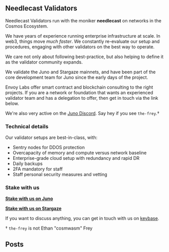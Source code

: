 ## Needlecast Validators

Needlecast Validators run with the moniker **needlecast** on networks in the Cosmos Ecosystem.

We have years of experience running enterprise infrastructure at scale. In web3, things move _much faster_. We constantly re-evaluate our setup and procedures, engaging with other validators on the best way to operate.

We care not only about following best-practice, but also helping to define it as the validator community expands.

We validate the Juno and Stargaze mainnets, and have been part of the core development team for Juno since the early days of the project.

Envoy Labs offer smart contract and blockchain consulting to the right projects. If you are a network or foundation that wants an experienced validator team and has a delegation to offer, then get in touch via the link below.

We're also very active on the [Juno Discord](https://discord.gg/wHdzjS5vXx). Say hey if you see `the-frey`.†

### Technical details

Our validator setups are best-in-class, with:

- Sentry nodes for DDOS protection
- Overcapacity of memory and compute versus network baseline
- Enterprise-grade cloud setup with redundancy and rapid DR
- Daily backups
- 2FA mandatory for staff
- Staff personal security measures and vetting

### Stake with us

**[Stake with us on Juno](https://www.mintscan.io/juno/validators/junovaloper17dn5e2n6w60pzyxeq79apr05r6jzfw7wgq3m07)**

**[Stake with us on Stargaze](https://www.mintscan.io/stargaze/validators/starsvaloper17dn5e2n6w60pzyxeq79apr05r6jzfw7w7d8xrj)**

If you want to discuss anything, you can get in touch with us on [keybase](https://keybase.io/needlecast).

† `the-frey` is not Ethan "cosmwasm" Frey

## Posts

